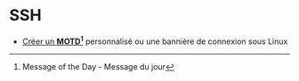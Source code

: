 # SSH

- [Créer un **MOTD[^*]** personnalisé ou une bannière de connexion sous Linux](https://github.com/allfab/boilerplates/blob/main/ssh/MOTD/motd-custom-banner.md)

[^*]: Message of the Day - Message du jour